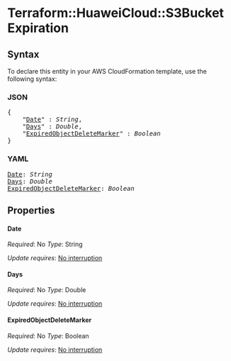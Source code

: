 # Terraform::HuaweiCloud::S3Bucket Expiration

## Syntax

To declare this entity in your AWS CloudFormation template, use the following syntax:

### JSON

<pre>
{
    "<a href="#date" title="Date">Date</a>" : <i>String</i>,
    "<a href="#days" title="Days">Days</a>" : <i>Double</i>,
    "<a href="#expiredobjectdeletemarker" title="ExpiredObjectDeleteMarker">ExpiredObjectDeleteMarker</a>" : <i>Boolean</i>
}
</pre>

### YAML

<pre>
<a href="#date" title="Date">Date</a>: <i>String</i>
<a href="#days" title="Days">Days</a>: <i>Double</i>
<a href="#expiredobjectdeletemarker" title="ExpiredObjectDeleteMarker">ExpiredObjectDeleteMarker</a>: <i>Boolean</i>
</pre>

## Properties

#### Date

_Required_: No
_Type_: String

_Update requires_: [No interruption](https://docs.aws.amazon.com/AWSCloudFormation/latest/UserGuide/using-cfn-updating-stacks-update-behaviors.html#update-no-interrupt)

#### Days

_Required_: No
_Type_: Double

_Update requires_: [No interruption](https://docs.aws.amazon.com/AWSCloudFormation/latest/UserGuide/using-cfn-updating-stacks-update-behaviors.html#update-no-interrupt)

#### ExpiredObjectDeleteMarker

_Required_: No
_Type_: Boolean

_Update requires_: [No interruption](https://docs.aws.amazon.com/AWSCloudFormation/latest/UserGuide/using-cfn-updating-stacks-update-behaviors.html#update-no-interrupt)

